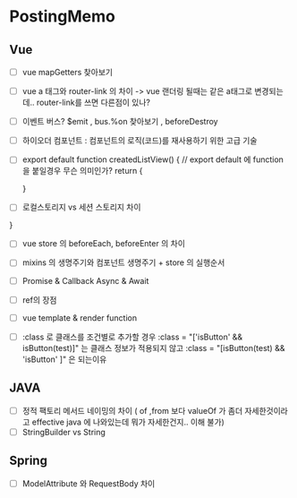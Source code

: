 # PostingMemo

## Vue 
- [ ] vue mapGetters 찾아보기 
- [ ] vue a 태그와 router-link 의 차이 -> vue 랜더링 될때는 같은 a태그로 변경되는데.. router-link를 쓰면 다른점이 있나?
- [ ] 이벤트 버스? $emit , bus.%on 찾아보기 , beforeDestroy 
- [ ] 하이오더 컴포넌트 : 컴포넌트의 로직(코드)를 재사용하기 위한 고급 기술 
- [ ] export default function createdListView() { // export default 에 function 을 붙일경우 무슨 의미인가? 
  return {
  
  
  }
- [ ] 로컬스토리지 vs 세션 스토리지 차이 

}

- [ ] vue store 의 beforeEach, beforeEnter 의 차이 
- [ ] mixins 의 생명주기와 컴포넌트 생명주기 + store 의 실행순서 
-  [ ] Promise & Callback Async & Await 
- [ ] ref의 장점 
- [ ] vue template & render function 
- [ ] :class 로 클래스를 조건별로 추가할 경우 :class = "['isButton' && isButton(test)]" 는 클래스 정보가 적용되지 않고 :class = "[isButton(test) && 'isButton' ]" 은 되는이유 


## JAVA 
- [ ] 정적 팩토리 메서드 네이밍의 차이 ( of ,from 보다 valueOf 가 좀더 자세한것이라고 effective java 에 나와있는데 뭐가 자세한건지.. 이해 불가)
- [ ] StringBuilder vs String 

## Spring
- [ ] ModelAttribute 와 RequestBody 차이 
